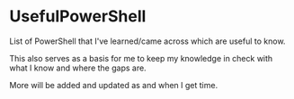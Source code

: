 # UsefulPowerShell

List of PowerShell that I've learned/came across which are useful to know.

This also serves as a basis for me to keep my knowledge in check with what I know and where the gaps are.

More will be added and updated as and when I get time. 